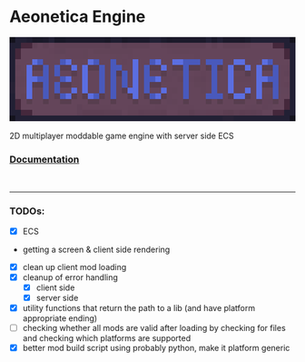 # Aeonetica Engine

<img src="../assets/logo_banner.png" width="510" alt="aeonetica logo" style="image-rendering: pixelated">

2D multiplayer moddable game engine with server side ECS

### [Documentation](docs/README.md)

<br>

---

### TODOs:
- [x] ECS
- getting a screen & client side rendering
- [x] clean up client mod loading
- [x] cleanup of error handling
  - [x] client side
  - [x] server side
- [x] utility functions that return the path to a lib (and have platform appropriate ending)
- [ ] checking whether all mods are valid after loading by checking for files and checking which platforms are supported
- [x] better mod build script using probably python, make it platform  generic
